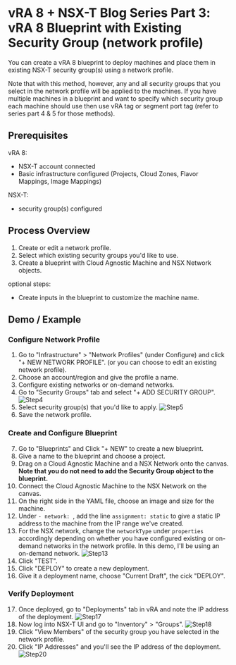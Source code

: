# vRA 8 + NSX-T Blog Series Part 3: vRA 8 Blueprint with Existing Security Group (network profile)



You can create a vRA 8 blueprint to deploy machines and place them in existing NSX-T security group(s) using a network profile. 

Note that with this method, however, any and all security groups that you select in the network profile will be applied to the machines. If you have multiple machines in a blueprint and want to specify which security group each machine should use then use vRA tag or segment port tag (refer to series part 4 & 5 for those methods).


## Prerequisites
vRA 8:
* NSX-T account connected
* Basic infrastructure configured (Projects, Cloud Zones, Flavor Mappings, Image Mappings)

NSX-T:
* security group(s) configured


## Process Overview
1. Create or edit a network profile.
2. Select which existing security groups you'd like to use.
3. Create a blueprint with Cloud Agnostic Machine and NSX Network objects.

optional steps:
* Create inputs in the blueprint to customize the machine name.


## Demo / Example

### Configure Network Profile
1. Go to "Infrastructure" > "Network Profiles" (under Configure) and click "+ NEW NETWORK PROFILE". (or you can choose to edit an existing network profile).
2. Choose an account/region and give the profile a name.
3. Configure existing networks or on-demand networks. 
4. Go to "Security Groups" tab and select "+ ADD SECURITY GROUP". 
![Step4](step4.png)
5. Select security group(s) that you'd like to apply. 
![Step5](step5.png)
6. Save the network profile. 

### Create and Configure Blueprint
7. Go to "Blueprints" and Click "+ NEW" to create a new blueprint.
8. Give a name to the blueprint and choose a project.
9. Drag on a Cloud Agnostic Machine and a NSX Network onto the canvas. <b>Note that you do not need to add the Security Group object to the blueprint.</b>
10. Connect the Cloud Agnostic Machine to the NSX Network on the canvas. 
11. On the right side in the YAML file, choose an image and size for the machine. 
12. Under `- network: `, add the line `assignment: static` to give a static IP address to the machine from the IP range we've created.
13. For the NSX network, change the `networkType` under `properties` accordingly depending on whether you have configured existing or on-demand networks in the network profile. In this demo, I'll be using an on-demand network. 
![Step13](step13.png)
14. Click "TEST".
15. Click "DEPLOY" to create a new deployment.
16. Give it a deployment name, choose "Current Draft", the cick "DEPLOY".

### Verify Deployment
17. Once deployed, go to "Deployments" tab in vRA and note the IP address of the deployment.
![Step17](step17.png)
18. Now log into NSX-T UI and go to "Inventory" > "Groups".
![Step18](step18.png)
19. Click "View Members" of the security group you have selected in the network profile.
20. Click "IP Addresses" and you'll see the IP address of the deployment. 
![Step20](step20.png)
